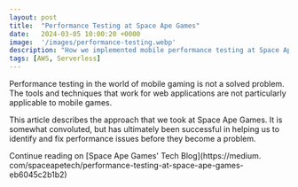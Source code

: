 ```yaml
---
layout: post
title:  "Performance Testing at Space Ape Games"
date:   2024-03-05 10:00:20 +0000
image:  '/images/performance-testing.webp'
description: "How we implemented mobile performance testing at Space Ape Games"
tags: [AWS, Serverless]
---
```


Performance testing in the world of mobile gaming is not a solved problem. The tools and techniques that work for web 
applications are not particularly applicable to mobile games.

This article describes the approach that we took at Space Ape Games. It is somewhat convoluted, but has ultimately
been successful in helping us to identify and fix performance issues before they become a problem.

Continue reading on [Space Ape Games' Tech Blog](https://medium.
com/spaceapetech/performance-testing-at-space-ape-games-eb6045c2b1b2)
